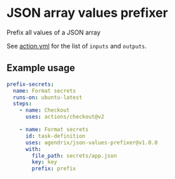 # JSON array values prefixer

Prefix all values of a JSON array

See [action.yml](./action.yml) for the list of `inputs` and `outputs`.

## Example usage

```yaml
prefix-secrets:
  name: Format secrets
  runs-on: ubuntu-latest
  steps:
    - name: Checkout
      uses: actions/checkout@v2

    - name: Format secrets
      id: task-definition
      uses: agendrix/json-values-prefixer@v1.0.0
      with:
        file_path: secrets/app.json
        key: key
        prefix: prefix
```
